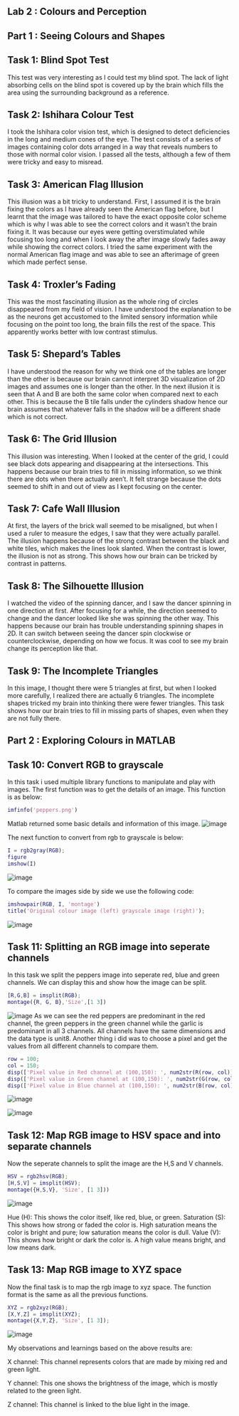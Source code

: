 ## Lab 2 : Colours and Perception 

## Part 1 : Seeing Colours and Shapes
## Task 1: Blind Spot Test

This test was very interesting as I could test my blind spot. The lack of light absorbing cells on the blind spot is covered up by the brain which fills the area using the surrounding background as a reference.

## Task 2: Ishihara Colour Test

I took the Ishihara color vision test, which is designed to detect deficiencies in the long and medium cones of the eye. The test consists of a series of images containing color dots arranged in a way that reveals numbers to those with normal color vision. I passed all the tests, although a few of them were tricky and easy to misread.

## Task 3: American Flag Illusion

This illusion was a bit tricky to understand. First, I assumed it is the brain fixing the colors as I have already seen the American flag before, but I learnt that the image was tailored to have the exact opposite color scheme which is why I was able to see the correct colors and it wasn’t the brain fixing it. It was because our eyes were getting overstimulated while focusing too long and when I look away the after image slowly fades away while showing the correct colors. I tried the same experiment with the normal American flag image and was able to see an afterimage of green which made perfect sense.

## Task 4: Troxler’s Fading

This was the most fascinating illusion as the whole ring of circles disappeared from my field of vision. I have understood the explanation to be as the neurons get accustomed to the limited sensory information while focusing on the point too long, the brain fills the rest of the space. This apparently works better with low contrast stimulus.

## Task 5: Shepard’s Tables

I have understood the reason for why we think one of the tables are longer than the other is because our brain cannot interpret 3D visualization of 2D images and assumes one is longer than the other.
In the next illusion it is seen that A and B are both the same color when compared next to each other. This is because the B tile falls under the cylinders shadow hence our brain assumes that whatever falls in the shadow will be a different shade which is not correct.

## Task 6: The Grid Illusion

This illusion was interesting. When I looked at the center of the grid, I could see black dots appearing and disappearing at the intersections. This happens because our brain tries to fill in missing information, so we think there are dots when there actually aren’t. It felt strange because the dots seemed to shift in and out of view as I kept focusing on the center.

## Task 7: Cafe Wall Illusion

At first, the layers of the brick wall seemed to be misaligned, but when I used a ruler to measure the edges, I saw that they were actually parallel. The illusion happens because of the strong contrast between the black and white tiles, which makes the lines look slanted. When the contrast is lower, the illusion is not as strong. This shows how our brain can be tricked by contrast in patterns.

## Task 8: The Silhouette Illusion

I watched the video of the spinning dancer, and I saw the dancer spinning in one direction at first. After focusing for a while, the direction seemed to change and the dancer looked like she was spinning the other way. This happens because our brain has trouble understanding spinning shapes in 2D. It can switch between seeing the dancer spin clockwise or counterclockwise, depending on how we focus. It was cool to see my brain change its perception like that.

## Task 9: The Incomplete Triangles

In this image, I thought there were 5 triangles at first, but when I looked more carefully, I realized there are actually 6 triangles. The incomplete shapes tricked my brain into thinking there were fewer triangles. This task shows how our brain tries to fill in missing parts of shapes, even when they are not fully there.

## Part 2 : Exploring Colours in MATLAB

## Task 10: Convert RGB to grayscale

In this task i used multiple library functions to manipulate and play with images. The first function was to get the details of an image. This function is as below:

```matlab
imfinfo('peppers.png')
```
Matlab returned some basic details and information of this image.
![image](https://github.com/user-attachments/assets/9f2a7d69-5ec1-4d23-a184-5d828bb0911f)

The next function to convert from rgb to grayscale is below:
```matlab
I = rgb2gray(RGB);
figure              
imshow(I)
```
![image](https://github.com/user-attachments/assets/a722a4e3-861c-4cef-b7f7-eeaaa95d1887)

To compare the images side by side we use the following code:
```matlab
imshowpair(RGB, I, 'montage')
title('Original colour image (left) grayscale image (right)');
```
![image](https://github.com/user-attachments/assets/5663a93e-9f7a-4174-a8b2-99aab1e08ff7)

## Task 11: Splitting an RGB image into seperate channels

In this task we split the peppers image into seperate red, blue and green channels. We can display this and show how the image can be split.
```matlab
[R,G,B] = imsplit(RGB);
montage({R, G, B},'Size',[1 3])
```
![image](https://github.com/user-attachments/assets/9a1823be-6a80-4b3d-9211-aedc6d184582)
As we can see the red peppers are predominant in the red channel, the green peppers in the green channel while the garlic is predominant in all 3 channels. All channels have the same dimensions and the data type is unit8.
Another thing i did was to choose a pixel and get the values from all different channels to compare them. 
```matlab
row = 100;
col = 150;
disp(['Pixel value in Red channel at (100,150): ', num2str(R(row, col))]);
disp(['Pixel value in Green channel at (100,150): ', num2str(G(row, col))]);
disp(['Pixel value in Blue channel at (100,150): ', num2str(B(row, col))]);
```
![image](https://github.com/user-attachments/assets/c6e7635a-83ab-4579-ba89-b17df8ab9820)

![image](https://github.com/user-attachments/assets/8d266d00-b60e-42c5-8292-128f947eabe9)

## Task 12: Map RGB image to HSV space and into separate channels

Now the seperate channels to split the image are the H,S and V channels.
```matlab
HSV = rgb2hsv(RGB);
[H,S,V] = imsplit(HSV);
montage({H,S,V}, 'Size', [1 3]))
```
![image](https://github.com/user-attachments/assets/e5f83fe8-ad96-48f0-af3f-2c16996c22a1)

Hue (H): This shows the color itself, like red, blue, or green.
Saturation (S): This shows how strong or faded the color is. High saturation means the color is bright and pure; low saturation means the color is dull.
Value (V): This shows how bright or dark the color is. A high value means bright, and low means dark.

## Task 13: Map RGB image to XYZ space

Now the final task is to map the rgb image to xyz space. The function format is the same as all the previous functions.
```matlab
XYZ = rgb2xyz(RGB);
[X,Y,Z] = imsplit(XYZ);
montage({X,Y,Z}, 'Size', [1 3]);
```
![image](https://github.com/user-attachments/assets/b941a3d8-8329-4853-9c7a-b96c0f0bbb60)

My observations and learnings based on the above results are:

X channel: This channel represents colors that are made by mixing red and green light.

Y channel: This one shows the brightness of the image, which is mostly related to the green light.

Z channel: This channel is linked to the blue light in the image.




